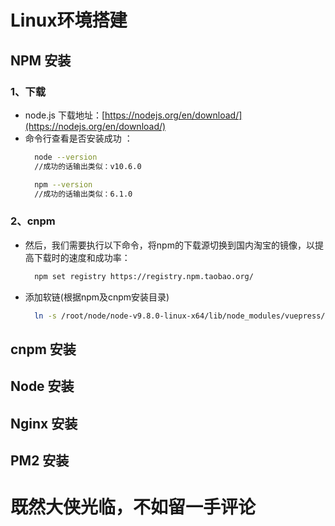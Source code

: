 # Linux环境搭建
## NPM 安装
### 1、下载
  * node.js 下载地址：[https://nodejs.org/en/download/](https://nodejs.org/en/download/)
  * 命令行查看是否安装成功 ：
    ```sh
      node --version
      //成功的话输出类似：v10.6.0

      npm --version
      //成功的话输出类似：6.1.0
    ```
### 2、cnpm
  * 然后，我们需要执行以下命令，将npm的下载源切换到国内淘宝的镜像，以提高下载时的速度和成功率：
    ```sh
      npm set registry https://registry.npm.taobao.org/
    ```
  * 添加软链(根据npm及cnpm安装目录)
    ```sh
      ln -s /root/node/node-v9.8.0-linux-x64/lib/node_modules/vuepress/cli.js  /usr/local/bin/vuepress
    ```
## cnpm 安装

## Node 安装

## Nginx 安装

## PM2 安装

# 既然大侠光临，不如留一手评论

<Vssue title="Vssue Demo" />